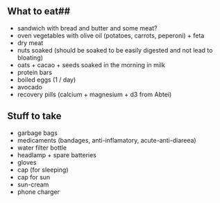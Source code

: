 ## What to eat## 
  - sandwich with bread and butter and some meat?
  - oven vegetables with olive oil (potatoes, carrots, peperoni) + feta
  - dry meat
  - nuts soaked (should be soaked to be easily digested and not lead to bloating)
  - oats + cacao + seeds soaked in the morning in milk
  - protein bars
  - boiled eggs (1 / day)
  - avocado
  - recovery pills (calcium + magnesium + d3 from Abtei)

## Stuff to take ##
  - garbage bags
  - medicaments (bandages, anti-inflamatory, acute-anti-diareea)
  - water filter bottle
  - headlamp + spare batteries
  - gloves
  - cap (for sleeping)
  - cap for sun
  - sun-cream
  - phone charger
